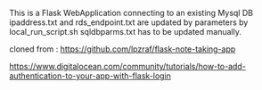 This is a Flask WebApplication connecting to an existing Mysql DB
ipaddress.txt and rds_endpoint.txt are updated by parameters by local_run_script.sh
sqldbparms.txt has to be updated manually. 

cloned from :  https://github.com/lpzraf/flask-note-taking-app


https://www.digitalocean.com/community/tutorials/how-to-add-authentication-to-your-app-with-flask-login